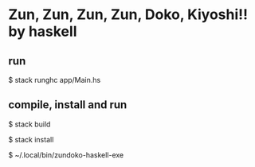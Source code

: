 # Zun, Zun, Zun, Zun, Doko, Kiyoshi!! by haskell

## run

$ stack runghc app/Main.hs


## compile, install and run

$ stack build

$ stack install

$ ~/.local/bin/zundoko-haskell-exe

